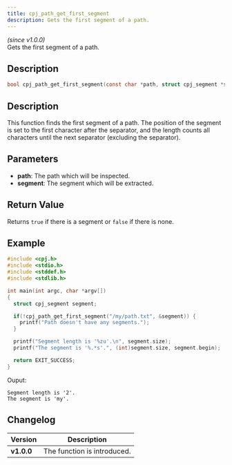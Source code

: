 ```yaml
---
title: cpj_path_get_first_segment
description: Gets the first segment of a path.
---
```


_(since v1.0.0)_  
Gets the first segment of a path.

## Description
```c
bool cpj_path_get_first_segment(const char *path, struct cpj_segment *segment);
```

## Description
This function finds the first segment of a path. The position of the segment is set to the first character after the separator, and the length counts all characters until the next separator (excluding the separator).

## Parameters
 * **path**: The path which will be inspected.
 * **segment**: The segment which will be extracted.

## Return Value
Returns ``true`` if there is a segment or ``false`` if there is none.

## Example
```c
#include <cpj.h>
#include <stdio.h>
#include <stddef.h>
#include <stdlib.h>

int main(int argc, char *argv[])
{
  struct cpj_segment segment;

  if(!cpj_path_get_first_segment("/my/path.txt", &segment)) {
    printf("Path doesn't have any segments.");
  }

  printf("Segment length is '%zu'.\n", segment.size);
  printf("The segment is '%.*s'.", (int)segment.size, segment.begin);

  return EXIT_SUCCESS;
}
```

Ouput:
```
Segment length is '2'.
The segment is 'my'.
```

## Changelog

| Version    | Description                                            |
|------------|--------------------------------------------------------|
| **v1.0.0** | The function is introduced.                            |
